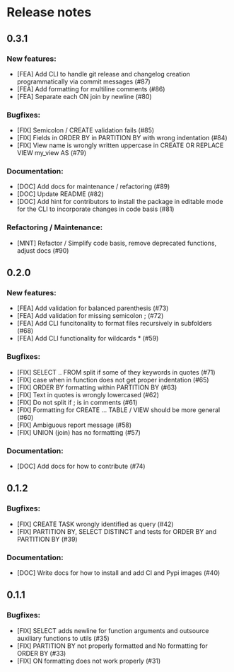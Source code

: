 # Release notes

## 0.3.1

### New features:
* [FEA] Add CLI to handle git release and changelog creation programmatically via commit messages (#87)
* [FEA] Add formatting for multiline comments (#86)
* [FEA] Separate each ON join by newline (#80)

### Bugfixes:
* [FIX] Semicolon / CREATE validation fails (#85)
* [FIX] Fields in ORDER BY in PARTITION BY with wrong indentation (#84)
* [FIX] View name is wrongly written uppercase in CREATE OR REPLACE VIEW my_view AS (#79)

### Documentation:
* [DOC] Add docs for maintenance / refactoring (#89)
* [DOC] Update README (#82)
* [DOC] Add hint for contributors to install the package in editable mode for the CLI to incorporate changes in code basis (#81)

### Refactoring / Maintenance:
* [MNT] Refactor / Simplify code basis, remove deprecated functions, adjust docs (#90)

## 0.2.0

### New features:
* [FEA] Add validation for balanced parenthesis (#73)
* [FEA] Add validation for missing semicolon ; (#72)
* [FEA] Add CLI funcitonality to format files recursively in subfolders (#68)
* [FEA] Add CLI functionality for wildcards * (#59)

### Bugfixes:
* [FIX] SELECT .. FROM split if some of they keywords in quotes (#71)
* [FIX] case when in function does not get proper indentation (#65)
* [FIX] ORDER BY formatting within PARTITION BY (#63)
* [FIX] Text in quotes is wrongly lowercased (#62)
* [FIX] Do not split if ; is in comments (#61)
* [FIX] Formatting for CREATE ... TABLE / VIEW should be more general (#60)
* [FIX] Ambiguous report message (#58)
* [FIX] UNION (join) has no formatting (#57)

### Documentation:
* [DOC] Add docs for how to contribute (#74)

## 0.1.2

### Bugfixes:
* [FIX] CREATE TASK wrongly identified as query (#42)
* [FIX] PARTITION BY, SELECT DISTINCT and tests for ORDER BY and PARTITION BY (#39)

### Documentation:
* [DOC] Write docs for how to install and add CI and Pypi images (#40)

## 0.1.1

### Bugfixes:
* [FIX] SELECT adds newline for function arguments and outsource auxiliary functions to utils (#35)
* [FIX] PARTITION BY not properly formatted and No formatting for ORDER BY (#33)
* [FIX] ON formatting does not work properly (#31)